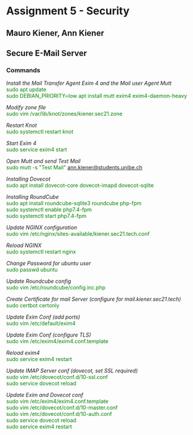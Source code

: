 # Assignment 5 - Security 

## Mauro Kiener, Ann Kiener

## Secure E-Mail Server

### Commands

*Install the Mail Transfer Agent  Exim 4 and the Mail user Agent Mutt*
<br>
<font color='green'>sudo apt update</font>
<br>
<font color='green'>sudo DEBIAN_PRIORITY=low apt install mutt exim4 exim4-daemon-heavy</font>

*Modify zone file*
<br>
<font color='green'>sudo vim /var/lib/knot/zones/kiener.sec21.zone</font>

*Restart Knot*
<br>
<font color='green'>sudo systemctl restart knot</font>

*Start Exim 4*
<br>
<font color='green'>sudo service exim4 start</font>

*Open Mutt and send Test Mail*
<br>
<font color='green'>sudo mutt -s "Test Mail" ann.kiener@students.unibe.ch</font>

*Installing Dovecot*
<br>
<font color='green'>sudo apt install dovecot-core dovecot-imapd dovecot-sqlite</font>

*Installing RoundCube*
<br>
<font color='green'>sudo apt install roundcube-sqlite3 roundcube php-fpm</font><br>
<font color='green'>sudo systemctl enable php7.4-fpm</font><br>
<font color='green'>sudo systemctl start php7.4-fpm</font><br>

*Update NGINX configuration*<br>
<font color='green'>sudo vim /etc/nginx/sites-available/kiener.sec21.tech.conf</font><br>

*Reload NGINX*<br>
<font color='green'>sudo systemctl restart nginx</font><br>

*Change Password for ubuntu user*<br>
<font color='green'>sudo passwd ubuntu</font><br>

*Update Roundcube config*<br>
<font color='green'>sudo vim /etc/roundcube/config.inc.php</font><br>

*Create Certificate for mail Server (configure for mail.kiener.sec21.tech)*<br>
<font color='green'>sudo certbot certonly</font><br>

*Update Exim Conf (add ports)*<br>
<font color='green'>sudo vim /etc/default/exim4</font><br>

*Update Exim Conf (configure TLS)*<br>
<font color='green'>sudo vim /etc/exim4/exim4.conf.template</font><br>

*Reload exim4*<br>
<font color='green'>sudo service exim4 restart</font><br>

*Update IMAP Server conf (dovecot, set SSL required)*<br>
<font color='green'>sudo vim /etc/dovecot/conf.d/10-ssl.conf</font><br>
<font color='green'>sudo service dovecot reload</font><br>

*Update Exim and Dovecot conf*<br>
<font color='green'>sudo vim /etc/exim4/exim4.conf.template</font><br>
<font color='green'>sudo vim /etc/dovecot/conf.d/10-master.conf</font><br>
<font color='green'>sudo vim /etc/dovecot/conf.d/10-auth.conf</font><br>
<font color='green'>sudo service dovecot reload</font><br>
<font color='green'>sudo service exim4 restart</font><br>
